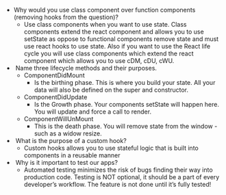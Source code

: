 * Why would you use class component over function components (removing hooks from the question)?
    * Use class components when you want to use state. Class components extend the react component and allows you to use setState as oppose to functional components remove state and must use react hooks to use state. Also if you want to use the React life cycle you will use class components which extend the react component which allows you to use cDM, cDU, cWU.
*  Name three lifecycle methods and their purposes.
    * ComponentDidMount
        * Is the birthing phase. This is where you build your state. All your data will also be defined on the super and constructor.
    * ComponentDidUpdate
        * Is the Growth phase. Your components setState will happen here. You will update and force a call to render.
    * ComponentWillUnMount
        * This is the death phase. You will remove state from the window - such as a widow resize. 
*  What is the purpose of a custom hook?
    * Custom hooks allows you to use stateful logic that is built into components in a reusable manner
*  Why is it important to test our apps?
    * Automated testing minimizes the risk of bugs finding their way into production code. Testing is NOT optional, it should be a part of every developer’s workflow. The feature is not done until it’s fully tested!